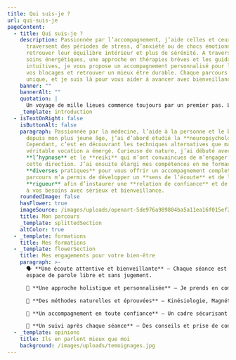 ```yaml
---
title: Qui suis-je ?
url: qui-suis-je
pageContent:
  - title: Qui suis-je ?
    description: Passionnée par l’accompagnement, j’aide celles et ceux qui
      traversent des périodes de stress, d’anxiété ou de chocs émotionnels à
      retrouver leur équilibre intérieur et plus de sérénité. A travers les
      soins énergétiques, une approche en thérapies brèves et les guidances
      intuitives, je vous propose un accompagnement personnalisé pour libérer
      vos blocages et retrouver un mieux être durable. Chaque parcours est
      unique, et je suis là pour vous aider à avancer avec bienveillance.
    banner: ""
    bannerAlt: ""
    quotation: |
      Un voyage de mille lieues commence toujours par un premier pas. Lao Tseu
    _template: introduction
  - isTextOnRight: false
    isButtonAlt: false
    paragraph: Passionnée par la médecine, l’aide à la personne et le bien être
      depuis mon plus jeune âge, j’ai d’abord étudié la **neuropsychologie**.
      Cependant, c’est en découvrant les techniques alternatives que ma
      véritable vocation a émergé. Curieuse de nature, j’ai débuté avec
      **l’hypnose** et le **reiki** qui m’ont convaincues de m’engager dans
      cette direction. J’ai ensuite élargi mes compétences en me formant à
      **diverses pratiques** pour vous offrir un accompagnement complet. Mon
      parcours m’a permis de développer un **sens de l’écoute** et de la
      **rigueur** afin d’instaurer une **relation de confiance** et de répondre
      à vos besoins avec sérieux et bienveillance.
    roundedImage: false
    hasFlower: true
    imageSource: /images/uploads/openart-5de976a989804ba5a11ea16f015ef2e3_raw.jpg
    title: Mon parcours
    _template: splittedSection
    altColor: true
  - _template: formations
    title: Mes formations
  - _template: flowerSection
    title: Mes engagements pour votre bien-être
    paragraph: >-
      🗣️ **Une écoute attentive et bienveillante** – Chaque séance est un
      espace de parole libre et sans jugement.

      🌿 **Une approche holistique et personnalisée** – Je prends en compte votre parcours et vos besoins spécifiques pour des soins sur-mesure.

      💫 **Des méthodes naturelles et éprouvées** – Kinésiologie, Magnétisme et hypnose sont des techniques douces, accessibles à tous.

      🤝 **Un accompagnement en toute confiance** – Un cadre sécurisant où votre bien-être est ma priorité.

      🔄 **Un suivi après chaque séance** – Des conseils et prise de contact pour prolonger les bienfaits au quotidien.
  - _template: opinions
    title: Ils en parlent mieux que moi
    background: /images/uploads/temoignages.jpg
---
```

